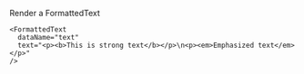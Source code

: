 Render a FormattedText

    <FormattedText
      dataName="text"
      text="<p><b>This is strong text</b></p>\n<p><em>Emphasized text</em></p>"
    />